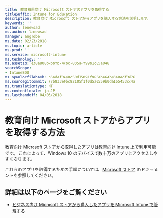 ```yaml
---
title: 教育機関向け Microsoft ストアのアプリを取得する
titleSuffix: Intune for Education
description: 教育向け Microsoft ストアからアプリを購入する方法を説明します。
keywords: ''
author: lenewsad
ms.author: lanewsad
manager: angrobe
ms.date: 02/23/2018
ms.topic: article
ms.prod: ''
ms.service: microsoft-intune
ms.technology: ''
ms.assetid: e38a808b-bbfb-4cbc-835a-f99b1c85a048
searchScope:
- IntuneEDU
ms.openlocfilehash: b5adef3e48c50d75091f983ebe64b43e8edf3d76
ms.sourcegitcommit: 77b833e0bc82105f1f0d5a0559b0da165453cc4a
ms.translationtype: MT
ms.contentlocale: ja-JP
ms.lasthandoff: 04/03/2018
---
```

# <a name="how-do-i-acquire-apps-from-the-microsoft-store-for-education"></a>教育向け Microsoft ストアからアプリを取得する方法

教育向け Microsoft ストアから取得したアプリは教育向け Intune 上で利用可能です。 これによって、Windows 10 のデバイスで数十万のアプリにアクセスしやすくなります。

これらのアプリを取得するための手順については、[Microsoft ストア](https://docs.microsoft.com/microsoft-store/acquire-apps-windows-store-for-business#acquire-apps) のドキュメントを参照してください。

## <a name="find-out-more"></a>詳細は以下のページをご覧ください

- [ビジネス向け Microsoft ストアから購入したアプリを Microsoft Intune で管理する](https://docs.microsoft.com/intune/deploy-use/manage-apps-you-purchased-from-the-windows-store-for-business-with-microsoft-intune)
